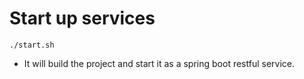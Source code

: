 # Start up services

```
./start.sh
```

* It will build the project and start it as a spring boot restful service.   